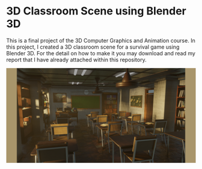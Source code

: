 # 3D Classroom Scene using Blender 3D
This is a final project of the 3D Computer Graphics and Animation course. In this project, I created a 3D classroom scene for a survival game using Blender 3D. For the detail on how to make it you may download and read my report that I have already attached within this repository.

![](classroomscene.png)
